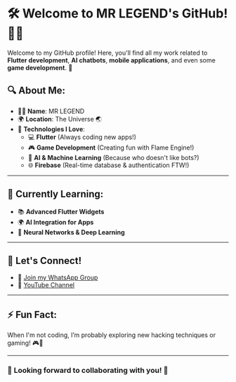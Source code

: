 # 🛠️ **Welcome to MR LEGEND's GitHub!** 👨‍💻

Welcome to my GitHub profile! Here, you'll find all my work related to **Flutter development**, **AI chatbots**, **mobile applications**, and even some **game development**. 🚀

## 🔍 **About Me:**
- 👨‍💻 **Name**: MR LEGEND
- 🌍 **Location**: The Universe 🌏
- 🔧 **Technologies I Love**:
  - 💻 **Flutter** (Always coding new apps!)  
  - 🎮 **Game Development** (Creating fun with Flame Engine!)  
  - 🤖 **AI & Machine Learning** (Because who doesn't like bots?)  
  - 🌐 **Firebase** (Real-time database & authentication FTW!)

---

## 🌱 **Currently Learning:**
- 📚 **Advanced Flutter Widgets**  
- 🌍 **AI Integration for Apps**  
- 🧠 **Neural Networks & Deep Learning**

---

## 🤝 **Let's Connect!**
- 📱 [Join my WhatsApp Group](https://chat.whatsapp.com/D1QVjlWubfc3KEgvp9GyjB)  
- 🎥 [YouTube Channel](https://www.youtube.com/@mrlegendhub)

---

## ⚡ **Fun Fact:**
When I'm not coding, I’m probably exploring new hacking techniques or gaming! 🎮👾

---

### 👀 **Looking forward to collaborating with you!** 🤝

